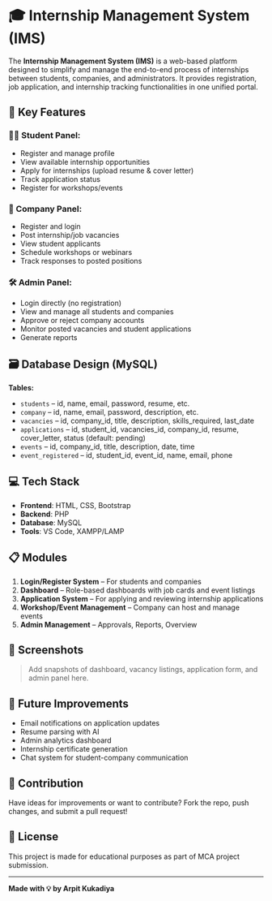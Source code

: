 # 🎓 Internship Management System (IMS)

The **Internship Management System (IMS)** is a web-based platform designed to simplify and manage the end-to-end process of internships between students, companies, and administrators. It provides registration, job application, and internship tracking functionalities in one unified portal.

## 🔧 Key Features

### 👨‍🎓 Student Panel:
- Register and manage profile
- View available internship opportunities
- Apply for internships (upload resume & cover letter)
- Track application status
- Register for workshops/events

### 🏢 Company Panel:
- Register and login
- Post internship/job vacancies
- View student applicants
- Schedule workshops or webinars
- Track responses to posted positions

### 🛠️ Admin Panel:
- Login directly (no registration)
- View and manage all students and companies
- Approve or reject company accounts
- Monitor posted vacancies and student applications
- Generate reports

## 🗃️ Database Design (MySQL)

**Tables:**
- `students` – id, name, email, password, resume, etc.
- `company` – id, name, email, password, description, etc.
- `vacancies` – id, company_id, title, description, skills_required, last_date
- `applications` – id, student_id, vacancies_id, company_id, resume, cover_letter, status (default: pending)
- `events` – id, company_id, title, description, date, time
- `event_registered` – id, student_id, event_id, name, email, phone

## 💻 Tech Stack

- **Frontend**: HTML, CSS, Bootstrap
- **Backend**: PHP
- **Database**: MySQL
- **Tools**: VS Code, XAMPP/LAMP

## 📋 Modules

1. **Login/Register System** – For students and companies
2. **Dashboard** – Role-based dashboards with job cards and event listings
3. **Application System** – For applying and reviewing internship applications
4. **Workshop/Event Management** – Company can host and manage events
5. **Admin Management** – Approvals, Reports, Overview

## 📸 Screenshots

> Add snapshots of dashboard, vacancy listings, application form, and admin panel here.

## 🧠 Future Improvements

- Email notifications on application updates
- Resume parsing with AI
- Admin analytics dashboard
- Internship certificate generation
- Chat system for student-company communication

## 🙌 Contribution

Have ideas for improvements or want to contribute? Fork the repo, push changes, and submit a pull request!

## 📄 License

This project is made for educational purposes as part of MCA project submission.

---

**Made with 💡 by Arpit Kukadiya**
